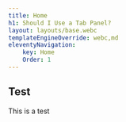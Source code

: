 ```yaml
---
title: Home
h1: Should I Use a Tab Panel?
layout: layouts/base.webc
templateEngineOverride: webc,md
eleventyNavigation:
    key: Home
    Order: 1
---
```

## Test

This is a test